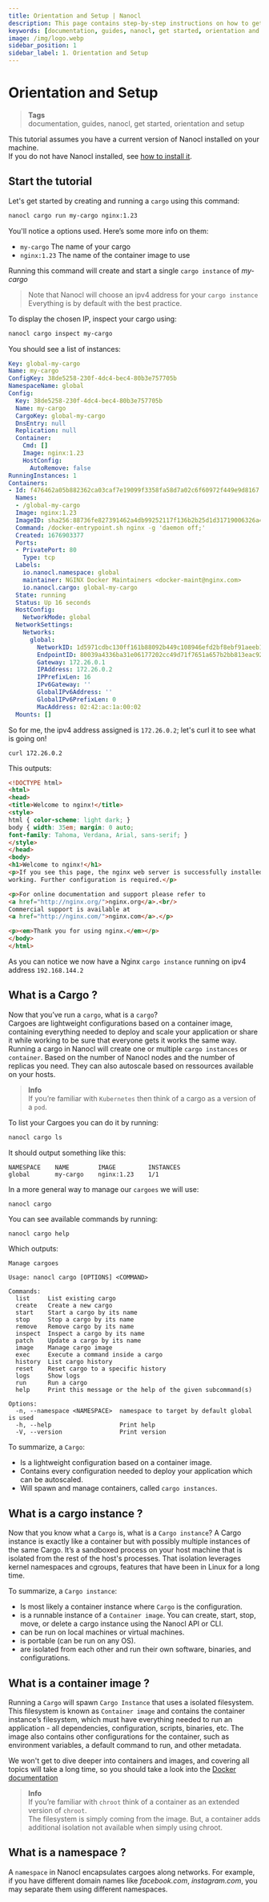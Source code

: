 ```yaml
---
title: Orientation and Setup | Nanocl
description: This page contains step-by-step instructions on how to get started with Nanocl.
keywords: [documentation, guides, nanocl, get started, orientation and setup]
image: /img/logo.webp
sidebar_position: 1
sidebar_label: 1. Orientation and Setup
---
```


# Orientation and Setup

> **Tags** <br />
> documentation, guides, nanocl, get started, orientation and setup

This tutorial assumes you have a current version of Nanocl installed on your machine. <br />
If you do not have Nanocl installed, see [how to install it](/docs/setups/nanocl/readme.md).


## Start the tutorial

Let's get started by creating and running a `cargo` using this command:

```sh
nanocl cargo run my-cargo nginx:1.23
```

You'll notice a options used. Here’s some more info on them:

- `my-cargo` The name of your cargo
- `nginx:1.23` The name of the container image to use

Running this command will create and start a single `cargo instance` of *my-cargo*

> Note that Nanocl will choose an ipv4 address for your `cargo instance`
> Everything is by default with the best practice.

To display the chosen IP, inspect your cargo using:

```sh
nanocl cargo inspect my-cargo
```

You should see a list of instances:

```yml
Key: global-my-cargo
Name: my-cargo
ConfigKey: 38de5258-230f-4dc4-bec4-80b3e757705b
NamespaceName: global
Config:
  Key: 38de5258-230f-4dc4-bec4-80b3e757705b
  Name: my-cargo
  CargoKey: global-my-cargo
  DnsEntry: null
  Replication: null
  Container:
    Cmd: []
    Image: nginx:1.23
    HostConfig:
      AutoRemove: false
RunningInstances: 1
Containers:
- Id: f476462a05b882362ca03caf7e19099f3358fa58d7a02c6f60972f449e9d8167
  Names:
  - /global-my-cargo
  Image: nginx:1.23
  ImageID: sha256:88736fe827391462a4db99252117f136b2b25d1d31719006326a437bb40cb12d
  Command: /docker-entrypoint.sh nginx -g 'daemon off;'
  Created: 1676903377
  Ports:
  - PrivatePort: 80
    Type: tcp
  Labels:
    io.nanocl.namespace: global
    maintainer: NGINX Docker Maintainers <docker-maint@nginx.com>
    io.nanocl.cargo: global-my-cargo
  State: running
  Status: Up 16 seconds
  HostConfig:
    NetworkMode: global
  NetworkSettings:
    Networks:
      global:
        NetworkID: 1d5971cdbc130ff161b88092b449c108946efd2bf8ebf91aeeb143259c24dad0
        EndpointID: 80039a4336ba31e06177202cc49d71f7651a657b2bb813eac929f6e42c409a5c
        Gateway: 172.26.0.1
        IPAddress: 172.26.0.2
        IPPrefixLen: 16
        IPv6Gateway: ''
        GlobalIPv6Address: ''
        GlobalIPv6PrefixLen: 0
        MacAddress: 02:42:ac:1a:00:02
  Mounts: []
```

So for me, the ipv4 address assigned is `172.26.0.2`; let's curl it to see what is going on!

```
curl 172.26.0.2
```

This outputs:

```html
<!DOCTYPE html>
<html>
<head>
<title>Welcome to nginx!</title>
<style>
html { color-scheme: light dark; }
body { width: 35em; margin: 0 auto;
font-family: Tahoma, Verdana, Arial, sans-serif; }
</style>
</head>
<body>
<h1>Welcome to nginx!</h1>
<p>If you see this page, the nginx web server is successfully installed and
working. Further configuration is required.</p>

<p>For online documentation and support please refer to
<a href="http://nginx.org/">nginx.org</a>.<br/>
Commercial support is available at
<a href="http://nginx.com/">nginx.com</a>.</p>

<p><em>Thank you for using nginx.</em></p>
</body>
</html>
```

As you can notice we now have a Nginx `cargo instance` running on ipv4 address `192.168.144.2`

## What is a Cargo ?

Now that you’ve run a `cargo`, what is a `cargo`? <br />
Cargoes are lightweight configurations based on a container image, containing everything needed to deploy and scale your application or share it while working to be sure that everyone gets it works the same way.
Running a cargo in Nanocl will create one or multiple `cargo instances` or `container`.
Based on the number of Nanocl nodes and the number of replicas you need. They can also autoscale based on ressources available on your hosts.

> **Info** <br />
> If you’re familiar with `Kubernetes` then think of a
> cargo as a version of a `pod`. <br />

To list your Cargoes you can do it by running:

```sh
nanocl cargo ls
```

It should output something like this:

```console
NAMESPACE    NAME        IMAGE         INSTANCES    
global       my-cargo    nginx:1.23    1/1 
```

In a more general way to manage our `cargoes` we will use:
```sh
nanocl cargo
```

You can see available commands by running:

```
nanocl cargo help
```

Which outputs:

```console
Manage cargoes

Usage: nanocl cargo [OPTIONS] <COMMAND>

Commands:
  list     List existing cargo
  create   Create a new cargo
  start    Start a cargo by its name
  stop     Stop a cargo by its name
  remove   Remove cargo by its name
  inspect  Inspect a cargo by its name
  patch    Update a cargo by its name
  image    Manage cargo image
  exec     Execute a command inside a cargo
  history  List cargo history
  reset    Reset cargo to a specific history
  logs     Show logs
  run      Run a cargo
  help     Print this message or the help of the given subcommand(s)

Options:
  -n, --namespace <NAMESPACE>  namespace to target by default global is used
  -h, --help                   Print help
  -V, --version                Print version
```

To summarize, a `Cargo`:

- Is a lightweight configuration based on a container image.
- Contains every configuration needed to deploy your application which can be autoscaled.
- Will spawn and manage containers, called `cargo instances`.

## What is a cargo instance ?

Now that you know what a `Cargo` is, what is a `Cargo instance`?
A Cargo instance is exactly like a container but with possibly multiple instances of the same Cargo. It’s a sandboxed process on your host machine that is isolated from the rest of the host's processes. That isolation leverages kernel namespaces and cgroups, features that have been in Linux for a long time.

To summarize, a `Cargo instance`:

- Is most likely a container instance where `Cargo` is the configuration.
- is a runnable instance of a `Container image`. You can create, start, stop, move, or
  delete a cargo instance using the Nanocl API or CLI.
- can be run on local machines or virtual machines.
- is portable (can be run on any OS).
- are isolated from each other and run their own software, binaries, and
  configurations.

## What is a container image ?

Running a `Cargo` will spawn `Cargo Instance` that uses a isolated filesystem.
This filesystem is known as `Container image` and contains the container instance’s filesystem, which must have everything needed to run an application - all dependencies, configuration, scripts, binaries, etc.
The image also contains other configurations for the container, such as environment variables, a default command to run, and other metadata.

We won't get to dive deeper into containers and images, and covering all topics will take a long time, so you should take a look into the [Docker documentation](https://www.docker.com/resources/what-container/)

> **Info** <br />
> If you’re familiar with `chroot` think of a
> container as an extended version of `chroot`. <br />
> The filesystem is simply coming from the image.
> But, a container adds additional isolation not available when simply using chroot.

## What is a namespace ?

A `namespace` in Nanocl encapsulates cargoes along networks.
For example, if you have different domain names like *facebook.com*, *instagram.com*,
you may separate them using different namespaces.
